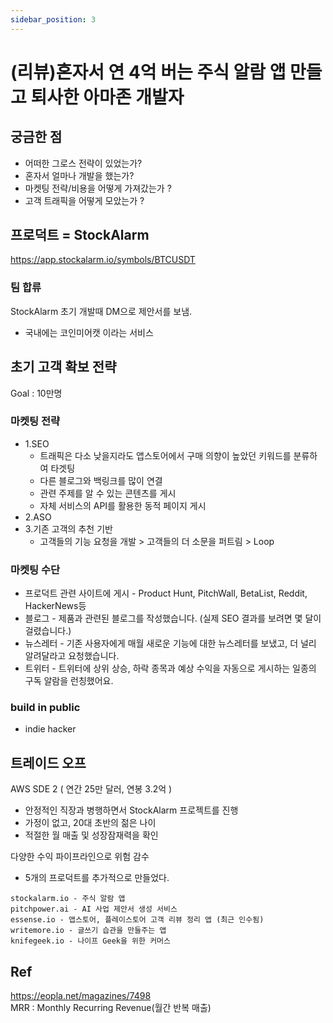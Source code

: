 ```yaml
---
sidebar_position: 3
---
```


# (리뷰)혼자서 연 4억 버는 주식 알람 앱 만들고 퇴사한 아마존 개발자


## 궁금한 점 

- 어떠한 그로스 전략이 있었는가?  
- 혼자서 얼마나 개발을 했는가?  
- 마켓팅 전략/비용을 어떻게 가져갔는가 ?
- 고객 트래픽을 어떻게 모았는가 ? 

## 프로덕트 = StockAlarm

https://app.stockalarm.io/symbols/BTCUSDT

### 팀 합류

StockAlarm 초기 개발때 DM으로 제안서를 보냄.  
- 국내에는 코인미어캣 이라는 서비스  


## 초기 고객 확보 전략  

Goal : 10만명  

### 마켓팅 전략   

- 1.SEO
  - 트래픽은 다소 낮을지라도 앱스토어에서 구매 의향이 높았던 키워드를 분류하여 타겟팅  
  - 다른 블로그와 백링크를 많이 연결  
  - 관련 주제를 알 수 있는 콘텐츠를 게시  
  - 자체 서비스의 API를 활용한 동적 페이지 게시  
- 2.ASO
- 3.기존 고객의 추천 기반  
  - 고객들의 기능 요청을 개발 > 고객들의 더 소문을 퍼트림 > Loop  

### 마켓팅 수단    
- 프로덕트 관련 사이트에 게시 - Product Hunt, PitchWall, BetaList, Reddit, HackerNews등  
- 블로그 - 제품과 관련된 블로그를 작성했습니다. (실제 SEO 결과를 보려면 몇 달이 걸렸습니다.)  
- 뉴스레터 - 기존 사용자에게 매월 새로운 기능에 대한 뉴스레터를 보냈고, 더 널리 알려달라고 요청했습니다.  
- 트위터 - 트위터에 상위 상승, 하락 종목과 예상 수익을 자동으로 게시하는 일종의 구독 알람을 런칭했어요.   


### build in public   
- indie hacker  

## 트레이드 오프  

AWS SDE 2 ( 연간 25만 달러, 연봉 3.2억 )   
- 안정적인 직장과 병행하면서 StockAlarm 프로젝트를 진행   
- 가정이 없고, 20대 초반의 젊은 나이  
- 적절한 월 매출 및 성장잠재력을 확인  

다양한 수익 파이프라인으로 위험 감수  
- 5개의 프로덕트를 추가적으로 만들었다.  

```
stockalarm.io - 주식 알람 앱
pitchpower.ai - AI 사업 제안서 생성 서비스
essense.io - 앱스토어, 플레이스토어 고객 리뷰 정리 앱 (최근 인수됨)
writemore.io - 글쓰기 습관을 만들주는 앱
knifegeek.io - 나이프 Geek을 위한 커머스
```


## Ref

https://eopla.net/magazines/7498  
MRR : Monthly Recurring Revenue(월간 반복 매출)  

